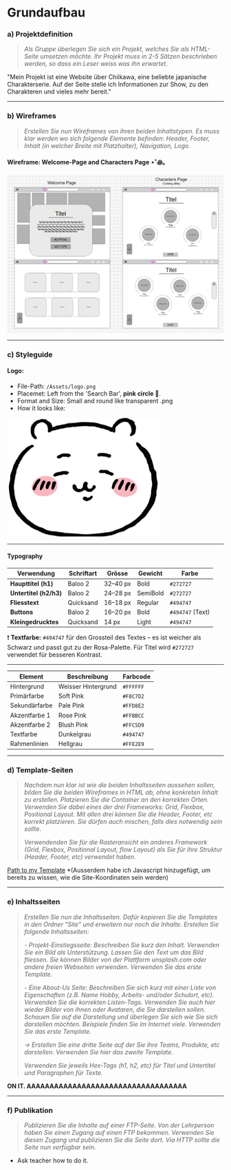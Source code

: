 # Grundaufbau

### a) Projektdefinition 

> *Als Gruppe überlegen Sie sich ein Projekt, welches Sie als HTML-Seite umsetzen möchte. Ihr Projekt muss in 2-5 Sätzen beschrieben werden, so dass ein Leser weiss was ihn erwartet.*

"Mein Projekt ist eine Website über Chiikawa, eine beliebte japanische Charakterserie. Auf der Seite stelle ich Informationen zur Show, zu den Charakteren und vieles mehr bereit."

---
### b) Wireframes
> *Erstellen Sie nun Wireframes von ihren beiden Inhaltstypen. Es muss klar werden wo sich folgende Elemente befinden: Header, Footer, Inhalt (in welcher Breite mit Platzhalter), Navigation, Logo.*

#### Wireframe: Welcome-Page and Characters Page ⋆˚꩜｡
![alt text](image-1.png)

---

### c) Styleguide 

#### Logo: 
- File-Path: `/Assets/logo.png`
- Placemet: Left from the 'Search Bar', **pink circle 🩷**.
- Format and Size: Small and round like transparent .png
- How it looks like:

![Logo-Example](/Assets/logo.png)


---

#### Typography

| Verwendung             | Schriftart | Grösse | Gewicht  | Farbe            |
| ---------------------- | ---------- | ------ | -------- | ---------------- |
| **Haupttitel (h1)**    | Baloo 2    | 32–40 px | Bold     | `#272727`        |
| **Untertitel (h2/h3)** | Baloo 2    | 24–28 px | SemiBold | `#272727`        |
| **Fliesstext**          | Quicksand  | 16–18 px | Regular  | `#494747`        |
| **Buttons**            | Baloo 2    | 16–20 px | Bold     | `#494747` (Text) |
| **Kleingedrucktes**    | Quicksand  | 14 px    | Light    | `#494747`        |

❗ **Textfarbe:** `#494747` für den Grossteil des Textes – es ist weicher als Schwarz und passt gut zu der Rosa-Palette. Für Titel wird `#272727` verwendet für besseren Kontrast.

---
| Element       | Beschreibung                    | Farbcode  |
| ------------- | ------------------------------- | --------- |
| Hintergrund   | Weisser Hintergrund              | `#FFFFFF` |
| Primärfarbe   | Soft Pink   | `#F8C7D2` |
| Sekundärfarbe | Pale Pink      | `#FFD8E2` |
| Akzentfarbe 1 | Rose Pink    | `#FFBBCC` |
| Akzentfarbe 2 | Blush Pink   | `#FFC5D9` |
| Textfarbe     | Dunkelgrau | `#494747` |
| Rahmenlinien  | Hellgrau   | `#FFE2E9` |
---

### d) Template-Seiten
> *Nachdem nun klar ist wie die beiden Inhaltsseiten aussehen sollen, bilden Sie die beiden Wireframes in HTML ab, ohne konkreten Inhalt zu erstellen. Platzieren Sie die Container an den korrekten Orten. Verwenden Sie dabei eines der drei Frameworks: Grid, Flexbox, Positional Layout. Mit allen drei können Sie die Header, Footer, etc korrekt platzieren. Sie dürfen auch mischen, falls dies notwendig sein sollte*.
>
> *Verwendenden Sie für die Rasteransicht ein anderes Framework (Grid, Flexbox, Positional Layout, flow Layout) als Sie für ihre Struktur (Header, Footer, etc) verwendet haben.*

[Path to my Template](/Templates/HTML) *(Ausserdem habe ich Javascript hinzugefügt, um bereits zu wissen, wie die Site-Koordinaten sein werden)

---

### e) Inhaltsseiten
> *Erstellen Sie nun die Inhaltsseiten. Dafür kopieren Sie die Templates in den Ordner "Site" und erweitern nur noch die Inhalte. Erstellen Sie folgende Inhaltsseiten:*
> 
> *- Projekt-Einstiegsseite: Beschreiben Sie kurz den Inhalt. Verwenden Sie ein Bild als Unterstützung. Lassen Sie den Text um das Bild fliessen. Sie können Bilder von der Plattform unsplash.com oder andere freien Webseiten verwenden. Verwenden Sie das erste Template.*
>
> *- Eine About-Us Seite: Beschreiben Sie sich kurz mit einer Liste von Eigenschaften (z.B. Name Hobby, Arbeits- und/oder Schulort, etc). Verwenden Sie die korrekten Listen-Tags. Verwenden Sie auch hier wieder Bilder von ihnen oder Avataren, die Sie darstellen sollen. Schauen Sie auf die Darstellung und überlegen Sie sich wie Sie sich darstellen möchten. Beispiele finden Sie im Internet viele. Verwenden Sie das erste Template.*
>
> *-> Erstellen Sie eine dritte Seite auf der Sie ihre Teams, Produkte, etc darstellen. Verwenden Sie hier das zweite Template.*
>
> *Verwenden Sie jeweils Hex-Tags (h1, h2, etc) für Titel und Untertitel und Paragraphen für Texte.*

**ON IT. AAAAAAAAAAAAAAAAAAAAAAAAAAAAAAAAAAA**

---

### f) Publikation

> *Publizieren Sie die Inhalte auf einer FTP-Seite. Von der Lehrperson haben Sie einen Zugang auf einen FTP bekommen. Verwenden Sie diesen Zugang und publizieren Sie die Seite dort. Via HTTP sollte die Seite nun verfügbar sein.*

- Ask teacher how to do it.